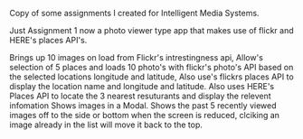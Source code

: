 Copy of some assignments I created for Intelligent Media Systems.

Just Assignment 1 now a photo viewer type app that makes use of flickr and HERE's places API's.

Brings up 10 images on load from Flickr's intrestingness api, Allow's selection of 5 places and loads 10 photo's with flickr's photo's 
API based on the selected locations longitude and latitude, Also use's flickrs places API to display the location name and longitude and latitude.
Also uses HERE's Places API to locate the 3 nearest resuturants and display the relevent infomation
Shows images in a Modal.
Shows the past 5 recently viewed images off to the side or bottom when the screen is reduced, clciking an image already in the list will move it back to the top.
